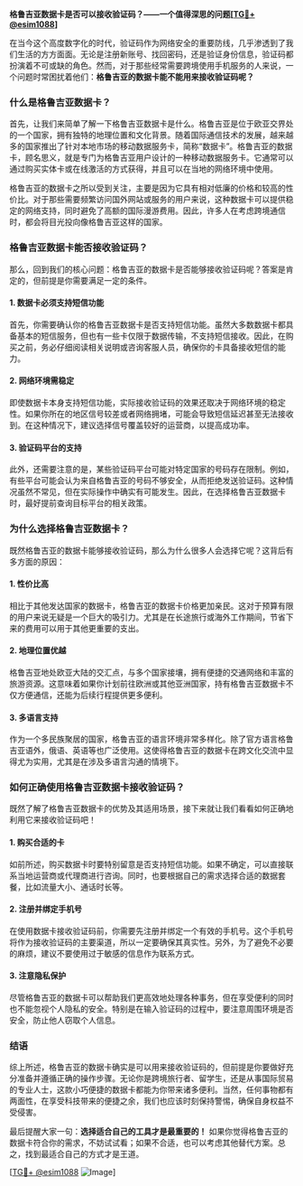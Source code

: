 **格鲁吉亚数据卡是否可以接收验证码？——一个值得深思的问题[[TG💪+ @esim1088](https://t.me/s/esim1088)]**

在当今这个高度数字化的时代，验证码作为网络安全的重要防线，几乎渗透到了我们生活的方方面面。无论是注册新账号、找回密码，还是验证身份信息，验证码都扮演着不可或缺的角色。然而，对于那些经常需要跨境使用手机服务的人来说，一个问题时常困扰着他们：**格鲁吉亚的数据卡能不能用来接收验证码呢？**

### **什么是格鲁吉亚数据卡？**

首先，让我们来简单了解一下格鲁吉亚数据卡是什么。格鲁吉亚是位于欧亚交界处的一个国家，拥有独特的地理位置和文化背景。随着国际通信技术的发展，越来越多的国家推出了针对本地市场的移动数据服务卡，简称“数据卡”。格鲁吉亚的数据卡，顾名思义，就是专门为格鲁吉亚用户设计的一种移动数据服务卡。它通常可以通过购买实体卡或在线激活的方式获得，并且可以在当地的网络环境中使用。

格鲁吉亚的数据卡之所以受到关注，主要是因为它具有相对低廉的价格和较高的性价比。对于那些需要频繁访问国外网站或服务的用户来说，这种数据卡可以提供稳定的网络支持，同时避免了高额的国际漫游费用。因此，许多人在考虑跨境通信时，都会将目光投向像格鲁吉亚这样的国家。

### **格鲁吉亚数据卡能否接收验证码？**

那么，回到我们的核心问题：格鲁吉亚的数据卡是否能够接收验证码呢？答案是肯定的，但前提是你需要满足一定的条件。

#### **1. 数据卡必须支持短信功能**

首先，你需要确认你的格鲁吉亚数据卡是否支持短信功能。虽然大多数数据卡都具备基本的短信服务，但也有一些卡仅限于数据传输，不支持短信接收。因此，在购买之前，务必仔细阅读相关说明或咨询客服人员，确保你的卡具备接收短信的能力。

#### **2. 网络环境需稳定**

即使数据卡本身支持短信功能，实际接收验证码的效果还取决于网络环境的稳定性。如果你所在的地区信号较差或者网络拥堵，可能会导致短信延迟甚至无法接收到。在这种情况下，建议选择信号覆盖较好的运营商，以提高成功率。

#### **3. 验证码平台的支持**

此外，还需要注意的是，某些验证码平台可能对特定国家的号码存在限制。例如，有些平台可能会认为来自格鲁吉亚的号码不够安全，从而拒绝发送验证码。这种情况虽然不常见，但在实际操作中确实有可能发生。因此，在选择格鲁吉亚数据卡时，最好提前查询目标平台的相关政策。

### **为什么选择格鲁吉亚数据卡？**

既然格鲁吉亚的数据卡能够接收验证码，那么为什么很多人会选择它呢？这背后有多方面的原因：

#### **1. 性价比高**

相比于其他发达国家的数据卡，格鲁吉亚的数据卡价格更加亲民。这对于预算有限的用户来说无疑是一个巨大的吸引力。尤其是在长途旅行或海外工作期间，节省下来的费用可以用于其他更重要的支出。

#### **2. 地理位置优越**

格鲁吉亚地处欧亚大陆的交汇点，与多个国家接壤，拥有便捷的交通网络和丰富的旅游资源。这意味着如果你计划前往欧洲或其他亚洲国家，持有格鲁吉亚数据卡不仅方便通信，还能为后续行程提供更多便利。

#### **3. 多语言支持**

作为一个多民族聚居的国家，格鲁吉亚的语言环境非常多样化。除了官方语言格鲁吉亚语外，俄语、英语等也广泛使用。这使得格鲁吉亚的数据卡在跨文化交流中显得尤为实用，尤其是在涉及多语言沟通的情境下。

### **如何正确使用格鲁吉亚数据卡接收验证码？**

既然了解了格鲁吉亚数据卡的优势及其适用场景，接下来就让我们看看如何正确地利用它来接收验证码吧！

#### **1. 购买合适的卡**

如前所述，购买数据卡时要特别留意是否支持短信功能。如果不确定，可以直接联系当地运营商或代理商进行咨询。同时，也要根据自己的需求选择合适的数据套餐，比如流量大小、通话时长等。

#### **2. 注册并绑定手机号**

在使用数据卡接收验证码前，你需要先注册并绑定一个有效的手机号。这个手机号将作为接收验证码的主要渠道，所以一定要确保其真实性。另外，为了避免不必要的麻烦，建议不要使用过于敏感的信息作为联系方式。

#### **3. 注意隐私保护**

尽管格鲁吉亚的数据卡可以帮助我们更高效地处理各种事务，但在享受便利的同时也不能忽视个人隐私的安全。特别是在输入验证码的过程中，要注意周围环境是否安全，防止他人窃取个人信息。

### **结语**

综上所述，格鲁吉亚的数据卡确实是可以用来接收验证码的，但前提是你要做好充分准备并遵循正确的操作步骤。无论你是跨境旅行者、留学生，还是从事国际贸易的专业人士，这款小巧便捷的数据卡都能为你带来诸多便利。当然，任何事物都有两面性，在享受科技带来的便捷之余，我们也应该时刻保持警惕，确保自身权益不受侵害。

最后提醒大家一句：**选择适合自己的工具才是最重要的！** 如果你觉得格鲁吉亚的数据卡符合你的需求，不妨试试看；如果不合适，也可以考虑其他替代方案。总之，找到最适合自己的方式才是王道。

[[TG💪+ @esim1088](https://t.me/s/esim1088) ![Image](https://i.postimg.cc/4NQfJmqS/Snipaste-2025-05-13-00-14-12.png)]